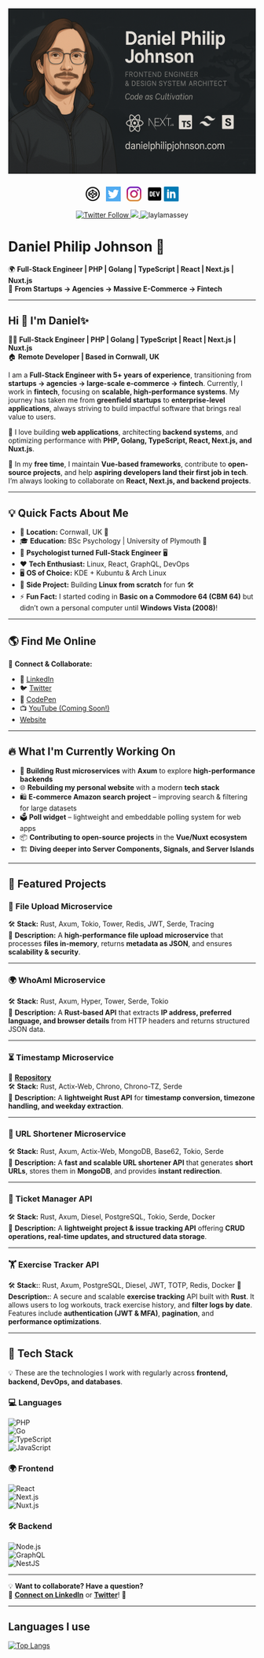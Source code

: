 # [![Daniel Philip Johnson header](https://raw.githubusercontent.com/danielphilipjohnson/danielphilipjohnson/master/banner/github-banner.png)](https://raw.githubusercontent.com/danielphilipjohnson/danielphilipjohnson/master/banner/github-banner.png)
<p align='center'>
<a href="https://codepen.io/danielphilipjohnson/"><img height="30" src="https://raw.githubusercontent.com/danielphilipjohnson/danielphilipjohnson/master/social-icons/codepen.png"></a>&nbsp;&nbsp;
<a href="https://twitter.com/danielp_johnson"><img height="30" src="https://raw.githubusercontent.com/danielphilipjohnson/danielphilipjohnson/master/social-icons/twitter.png"></a>&nbsp;&nbsp;
<a href="https://www.instagram.com/danielphilipjohnson/"><img height="30" src="https://raw.githubusercontent.com/danielphilipjohnson/danielphilipjohnson/master/social-icons/instagram.jpg"></a>&nbsp;&nbsp;
<a href="/"><img height="30" src="https://raw.githubusercontent.com/danielphilipjohnson/danielphilipjohnson/master/social-icons/dev.webp"></a>
<a href="https://www.linkedin.com/in/daniel-philip-johnson/"><img height="30" src="https://raw.githubusercontent.com/danielphilipjohnson/danielphilipjohnson/master/social-icons/linkedin.png"></a>
</p>
<p align='center'>
<a class="header-badge" target="_blank" href="https://twitter.com/danielp_johnson">
  <img alt="Twitter Follow" src="https://img.shields.io/twitter/follow/danielp_johnson?style=social">
  </a>
  
  <a class="header-badge" target="_blank" href="https://www.linkedin.com/in/daniel-philip-johnson/">
  <img src="https://img.shields.io/badge/style--5eba00.svg?label=LinkedIn&logo=linkedin&style=social">
  </a>
 <img src="https://komarev.com/ghpvc/?username=laylamassey&label=Profile%20views&color=0e75b6&style=flat" alt="laylamassey" /> 

</p>

# **Daniel Philip Johnson 🚀**  
🌍 **Full-Stack Engineer | PHP | Golang | TypeScript | React | Next.js | Nuxt.js**  
💼 **From Startups → Agencies → Massive E-Commerce → Fintech**  


---

## **Hi 👋 I'm Daniel✨**  
👨‍💻 **Full-Stack Engineer | PHP | Golang | TypeScript | React | Next.js | Nuxt.js**  
🏠 **Remote Developer | Based in Cornwall, UK**  

I am a **Full-Stack Engineer with 5+ years of experience**, transitioning from **startups → agencies → large-scale e-commerce → fintech**. Currently, I work in **fintech**, focusing on **scalable, high-performance systems**. My journey has taken me from **greenfield startups** to **enterprise-level applications**, always striving to build impactful software that brings real value to users.  

🚀 I love building **web applications**, architecting **backend systems**, and optimizing performance with **PHP, Golang, TypeScript, React, Next.js, and Nuxt.js**.  

🎯 In my **free time**, I maintain **Vue-based frameworks**, contribute to **open-source projects**, and help **aspiring developers land their first job in tech**. I’m always looking to collaborate on **React, Next.js, and backend projects**.  

---

## **💡 Quick Facts About Me**
- 📌 **Location:** Cornwall, UK 🏴  
- 🎓 **Education:** BSc Psychology | University of Plymouth 🏫  
- 🥼 **Psychologist turned Full-Stack Engineer** 🖥️  
- ❤️ **Tech Enthusiast:** Linux, React, GraphQL, DevOps  
- 🖥️ **OS of Choice:** KDE + Kubuntu & Arch Linux  
- 🔭 **Side Project:** Building **Linux from scratch** for fun 🛠️  
- ⚡ **Fun Fact:** I started coding in **Basic on a Commodore 64 (CBM 64)** but didn’t own a personal computer until **Windows Vista (2008)**!  

---

## 🌎 **Find Me Online**  
📢 **Connect & Collaborate:**  
- 💼 [LinkedIn](https://www.linkedin.com/in/daniel-philip-johnson/)  
- 🐦 [Twitter](https://twitter.com/danielp_johnson)  
- 🎨 [CodePen](https://codepen.io/danielphilipjohnson/)  
- 📺 [YouTube (Coming Soon!)](https://www.youtube.com/)
- [Website](https://danielphilipjohnson.com/)

---

## 🔥 **What I'm Currently Working On**  
- 🦀 **Building Rust microservices** with **Axum** to explore **high-performance backends**  
- 🌐 **Rebuilding my personal website** with a modern **tech stack**  
- 🛍️ **E-commerce Amazon search project** – improving search & filtering for large datasets  
- 🗳️ **Poll widget** – lightweight and embeddable polling system for web apps  
- 📦 **Contributing to open-source projects** in the **Vue/Nuxt ecosystem**  
- 🏗️ **Diving deeper into Server Components, Signals, and Server Islands**  

---

## 🚀 **Featured Projects**  

### 📂 **File Upload Microservice**  
🛠️ **Stack:** Rust, Axum, Tokio, Tower, Redis, JWT, Serde, Tracing  
📄 **Description:** A **high-performance file upload microservice** that processes **files in-memory**, returns **metadata as JSON**, and ensures **scalability & security**.  

---

### 🌍 **WhoAmI Microservice**   
🛠️ **Stack:** Rust, Axum, Hyper, Tower, Serde, Tokio  
📄 **Description:** A **Rust-based API** that extracts **IP address, preferred language, and browser details** from HTTP headers and returns structured JSON data.  

---

### ⏳ **Timestamp Microservice**  
🔗 [**Repository**](https://github.com/danielphilipjohnson/rust-timestamp-api)  
🛠️ **Stack:** Rust, Actix-Web, Chrono, Chrono-TZ, Serde  
📄 **Description:** A **lightweight Rust API** for **timestamp conversion, timezone handling, and weekday extraction**.  

---

### 🔗 **URL Shortener Microservice**  
🛠️ **Stack:** Rust, Axum, Actix-Web, MongoDB, Base62, Tokio, Serde  
📄 **Description:** A **fast and scalable URL shortener API** that generates **short URLs**, stores them in **MongoDB**, and provides **instant redirection**.  

---

### 📌 **Ticket Manager API**  
🛠️ **Stack:** Rust, Axum, Diesel, PostgreSQL, Tokio, Serde, Docker  
📄 **Description:** A **lightweight project & issue tracking API** offering **CRUD operations, real-time updates, and structured data storage**.  

---

###  🏋️ Exercise Tracker API
🛠️ **Stack:**: Rust, Axum, PostgreSQL, Diesel, JWT, TOTP, Redis, Docker
📄 **Description:**: A secure and scalable **exercise tracking** API built with **Rust**. It allows users to log workouts, track exercise history, and **filter logs by date**. Features include **authentication (JWT & MFA)**, **pagination**, and **performance optimizations**.

---

## 🚀 **Tech Stack**  
💡 These are the technologies I work with regularly across **frontend, backend, DevOps, and databases**.  

### **💻 Languages**  
![PHP](https://img.shields.io/badge/PHP-777BB4?style=for-the-badge&logo=php&logoColor=white)  
![Go](https://img.shields.io/badge/Go-00ADD8?style=for-the-badge&logo=go&logoColor=white)  
![TypeScript](https://img.shields.io/badge/TypeScript-3178C6?style=for-the-badge&logo=typescript&logoColor=white)  
![JavaScript](https://img.shields.io/badge/JavaScript-F7DF1E?style=for-the-badge&logo=javascript&logoColor=black)  

### **🌍 Frontend**  
![React](https://img.shields.io/badge/React-61DAFB?style=for-the-badge&logo=react&logoColor=black)  
![Next.js](https://img.shields.io/badge/Next.js-000000?style=for-the-badge&logo=next.js&logoColor=white)  
![Nuxt.js](https://img.shields.io/badge/Nuxt.js-00C58E?style=for-the-badge&logo=nuxt.js&logoColor=white)  

### **🛠 Backend**  
![Node.js](https://img.shields.io/badge/Node.js-43853D?style=for-the-badge&logo=node.js&logoColor=white)  
![GraphQL](https://img.shields.io/badge/GraphQL-E10098?style=for-the-badge&logo=graphql&logoColor=white)  
![NestJS](https://img.shields.io/badge/NestJS-E0234E?style=for-the-badge&logo=nestjs&logoColor=white)  

---

💡 **Want to collaborate? Have a question?**  
📩 **[Connect on LinkedIn](https://www.linkedin.com/in/daniel-philip-johnson/)** or **[Twitter](https://twitter.com/danielp_johnson)**! 🚀  

---

## Languages I use

[![Top Langs](https://github-readme-stats.vercel.app/api/top-langs/?username=danielphilipjohnson&layout=compact)](https://github.com/danielphilipjohnson/github-readme-stats)
